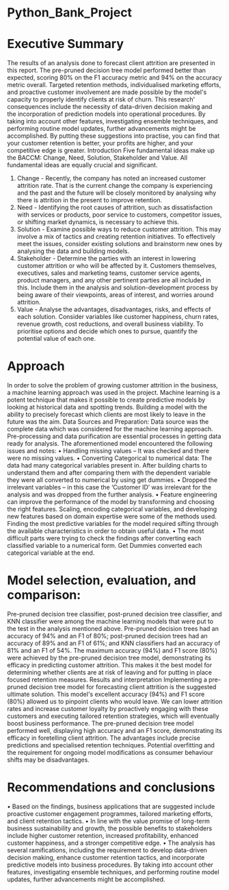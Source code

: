 # Python_Bank_Project

# Executive Summary

The results of an analysis done to forecast client attrition are presented in this report. The pre-pruned decision tree model performed better than expected, scoring 80% on the F1 accuracy metric and 94% on the accuracy metric overall. Targeted retention methods, individualised marketing efforts, and proactive customer involvement are made possible by the model's capacity to properly identify clients at risk of churn. This research' consequences include the necessity of data-driven decision making and the incorporation of prediction models into operational procedures. By taking into account other features, investigating ensemble techniques, and performing routine model updates, further advancements might be accomplished. By putting these suggestions into practise, you can find that your customer retention is better, your profits are higher, and your competitive edge is greater.
Introduction
Five fundamental ideas make up the BACCM: Change, Need, Solution, Stakeholder and Value. All fundamental ideas are equally crucial and significant.
1.	Change - Recently, the company has noted an increased customer attrition rate. That is the current change the company is experiencing and the past and the future will be closely monitored by analysing why there is attrition in the present to improve retention.
2.	Need - Identifying the root causes of attrition, such as dissatisfaction with services or products, poor service to customers, competitor issues, or shifting market dynamics, is necessary to achieve this.
3.	Solution - Examine possible ways to reduce customer attrition. This may involve a mix of tactics and creating retention initiatives. To effectively meet the issues, consider existing solutions and brainstorm new ones by analysing the data and building models.
4.	Stakeholder - Determine the parties with an interest in lowering customer attrition or who will be affected by it. Customers themselves, executives, sales and marketing teams, customer service agents, product managers, and any other pertinent parties are all included in this. Include them in the analysis and solution-development process by being aware of their viewpoints, areas of interest, and worries around attrition.
5.	Value - Analyse the advantages, disadvantages, risks, and effects of each solution. Consider variables like customer happiness, churn rates, revenue growth, cost reductions, and overall business viability. To prioritise options and decide which ones to pursue, quantify the potential value of each one.

# Approach 

In order to solve the problem of growing customer attrition in the business, a machine learning approach was used in the project. Machine learning is a potent technique that makes it possible to create predictive models by looking at historical data and spotting trends. Building a model with the ability to precisely forecast which clients are most likely to leave in the future was the aim.
Data Sources and Preparation:
Data source was the complete data which was considered for the machine learning approach. Pre-processing and data purification are essential processes in getting data ready for analysis. The aforementioned model encountered the following issues and notes:
•	Handling missing values – It was checked and there were no missing values. 
•	Converting Categorical to numerical data: The data had many categorical variables present in. After building charts to understand them and after comparing them with the dependent variable they were all converted to numerical by using get dummies.
•	Dropped the irrelevant variables – in this case the ‘Customer ID’ was irrelevant for the analysis and was dropped from the further analysis.
•	Feature engineering can improve the performance of the model by transforming and choosing the right features. Scaling, encoding categorical variables, and developing new features based on domain expertise were some of the methods used. Finding the most predictive variables for the model required sifting through the available characteristics in order to obtain useful data.
•	The most difficult parts were trying to check the findings after converting each classified variable to a numerical form. Get Dummies converted each categorical variable at the end.


# Model selection, evaluation, and comparison:

Pre-pruned decision tree classifier, post-pruned decision tree classifier, and KNN classifier were among the machine learning models that were put to the test in the analysis mentioned above. Pre-pruned decision trees had an accuracy of 94% and an F1 of 80%; post-pruned decision trees had an accuracy of 89% and an F1 of 61%; and KNN classifiers had an accuracy of 81% and an F1 of 54%.
The maximum accuracy (94%) and F1 score (80%) were achieved by the pre-pruned decision tree model, demonstrating its efficacy in predicting customer attrition. This makes it the best model for determining whether clients are at risk of leaving and for putting in place focused retention measures.
Results and interpretation
Implementing a pre-pruned decision tree model for forecasting client attrition is the suggested ultimate solution. This model's excellent accuracy (94%) and F1 score (80%) allowed us to pinpoint clients who would leave. We can lower attrition rates and increase customer loyalty by proactively engaging with these customers and executing tailored retention strategies, which will eventually boost business performance.
The pre-pruned decision tree model performed well, displaying high accuracy and an F1 score, demonstrating its efficacy in foretelling client attrition. The advantages include precise predictions and specialised retention techniques. Potential overfitting and the requirement for ongoing model modifications as consumer behaviour shifts may be disadvantages.

# Recommendations and conclusions

•	Based on the findings, business applications that are suggested include proactive customer engagement programmes, tailored marketing efforts, and client retention tactics.
•	In line with the value promise of long-term business sustainability and growth, the possible benefits to stakeholders include higher customer retention, increased profitability, enhanced customer happiness, and a stronger competitive edge.
•	The analysis has several ramifications, including the requirement to develop data-driven decision making, enhance customer retention tactics, and incorporate predictive models into business procedures. By taking into account other features, investigating ensemble techniques, and performing routine model updates, further advancements might be accomplished.
